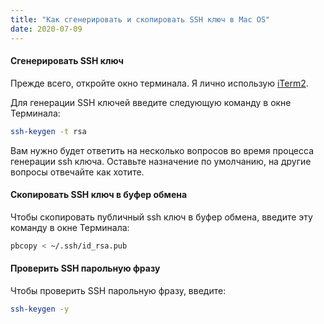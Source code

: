 ```yaml
---
title: "Как сгенерировать и скопировать SSH ключ в Mac OS"
date: 2020-07-09
---
```


#### Сгенерировать SSH ключ

Прежде всего, откройте окно терминала. Я лично использую [iTerm2](https://www.iterm2.com/).

Для генерации SSH ключей введите следующую команду в окне Терминала:

```bash
ssh-keygen -t rsa
```

Вам нужно будет ответить на несколько вопросов во время процесса генерации ssh ключа. Оставьте назначение по умолчанию, на другие вопросы отвечайте как хотите.

#### Скопировать SSH ключ в буфер обмена

Чтобы скопировать публичный ssh ключ в буфер обмена, введите эту команду в окне Терминала:

```bash
pbcopy < ~/.ssh/id_rsa.pub
```

#### Проверить SSH парольную фразу

Чтобы проверить SSH парольную фразу, введите:

```bash
ssh-keygen -y
```
